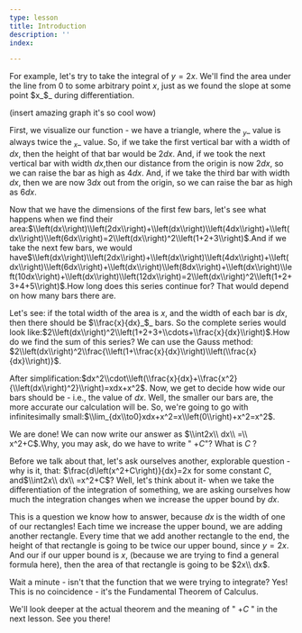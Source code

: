 ```yaml
---
type: lesson
title: Introduction
description: ''
index: 

---
```

For example, let's try to take the integral of $y=2x$. We'll find the area under the line from $0$ to some arbitrary point $x$, just as we found the slope at some point $x_$_ during differentiation.

(insert amazing graph it's so cool wow)

First, we visualize our function - we have a triangle, where the $_y$_ value is always twice the $_x$_ value. So, if we take the first vertical bar with a width of $dx$, then the height of that bar would be $2dx$. And, if we took the next vertical bar with width $dx$,then our distance from the origin is now $2dx$, so we can raise the bar as high as $4dx$. And, if we take the third bar with width $dx$, then we are now $3dx$ out from the origin, so we can raise the bar as high as $6dx$.

Now that we have the dimensions of the first few bars, let's see what happens when we find their area:$\\left(dx\\right)\\left(2dx\\right)+\\left(dx\\right)\\left(4dx\\right)+\\left(dx\\right)\\left(6dx\\right)=2\\left(dx\\right)^2\\left(1+2+3\\right)$.And if we take the next few bars, we would have$\\left(dx\\right)\\left(2dx\\right)+\\left(dx\\right)\\left(4dx\\right)+\\left(dx\\right)\\left(6dx\\right)+\\left(dx\\right)\\left(8dx\\right)+\\left(dx\\right)\\left(10dx\\right)+\\left(dx\\right)\\left(12dx\\right)=2\\left(dx\\right)^2\\left(1+2+3+4+5\\right)$.How long does this series continue for? That would depend on how many bars there are.

Let's see: if the total width of the area is $x$, and the width of each bar is $dx$, then there should be $\\frac{x}{dx}_$_​ bars. So the complete series would look like:$2\\left(dx\\right)^2\\left(1+2+3+\\cdots+\\frac{x}{dx}\\right)$.How do we find the sum of this series? We can use the Gauss method: $2\\left(dx\\right)^2\\frac{\\left(1+\\frac{x}{dx}\\right)\\left(\\frac{x}{dx}\\right)}$. 

After simplification:$dx^2\\cdot\\left(\\frac{x}{dx}+\\frac{x^2}{\\left(dx\\right)^2}\\right)=xdx+x^2$. Now, we get to decide how wide our bars should be - i.e., the value of $dx$. Well, the smaller our bars are, the more accurate our calculation will be. So, we're going to go with infinitesimally small:$\\lim_{dx\\to0}xdx+x^2=x\\left(0\\right)+x^2=x^2$.

We are done! We can now write our answer as $\\int2x\\ dx\\ =\\ x^2+C$.Why, you may ask, do we have to write " $+C$"? What is $C$ ?

Before we talk about that, let's ask ourselves another, explorable question - why is it, that: $\\frac{d\\left(x^2+C\\right)}{dx}=2x for some constant $C$, and$\\int2x\\ dx\\ =x^2+C$? Well, let's think about it- when we take the differentiation of the integration of something, we are asking ourselves how much the integration changes when we increase the upper bound by $dx$.

This is a question we know how to answer, because $dx$ is the width of one of our rectangles! Each time we increase the upper bound, we are adding another rectangle. Every time that we add another rectangle to the end, the height of that rectangle is going to be twice our upper bound, since $y=2x$. And our if our upper bound is $x,$ (because we are trying to find a general formula here), then the area of that rectangle is going to be $2x\\ dx$.

Wait a minute - isn't that the function that we were trying to integrate? Yes! This is no coincidence - it's the Fundamental Theorem of Calculus.

We'll look deeper at the actual theorem and the meaning of " $+C$ " in the next lesson. See you there!